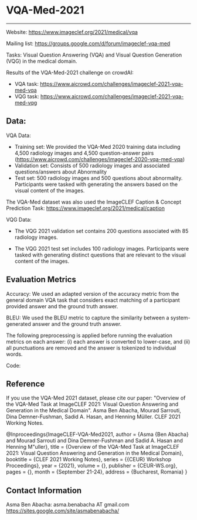 # VQA-Med-2021
-------------

Website: https://www.imageclef.org/2021/medical/vqa 

Mailing list: https://groups.google.com/d/forum/imageclef-vqa-med

Tasks: Visual Question Answering (VQA) and Visual Question Generation (VQG) in the medical domain. 

Results of the VQA-Med-2021 challenge on crowdAI: 

- VQA task: https://www.aicrowd.com/challenges/imageclef-2021-vqa-med-vqa 
- VQG task: https://www.aicrowd.com/challenges/imageclef-2021-vqa-med-vqg


Data: 
--------------

VQA Data:  
- Training set: We provided the VQA-Med 2020 training data including 4,500 radiology images and 4,500 question-answer pairs (https://www.aicrowd.com/challenges/imageclef-2020-vqa-med-vqa) 
- Validation set: Consists of 500 radiology images and associated questions/answers about Abnormality  
- Test set: 500 radiology images and 500 questions about abnormality. Participants were tasked with generating the answers based on the visual content of the images.  

The VQA-Med dataset was also used the ImageCLEF Caption & Concept Prediction Task: https://www.imageclef.org/2021/medical/caption 

VQG Data:
- The VQG 2021 validation set contains 200 questions associated with 85 radiology images. 

- The VQG 2021 test set includes 100 radiology images. Participants were tasked with generating distinct questions that are relevant to the visual content of the images. 

Evaluation Metrics
------------------

Accuracy: We used an adapted version of the accuracy metric from the general domain VQA task that considers exact matching of a participant provided answer and the ground truth answer.

BLEU: We used the BLEU metric to capture the similarity between a system-generated answer and the ground truth answer. 

The following preprocessing is applied before running the evaluation metrics on each answer: (i) each answer is converted to lower-case, and (ii) all punctuations are removed and the answer is tokenized to individual words. 

Code: 

Reference
----------

If you use the VQA-Med 2021 dataset, please cite our paper: "Overview of the VQA-Med Task at ImageCLEF 2021: Visual Question Answering and Generation in the Medical Domain". 
Asma Ben Abacha, Mourad Sarrouti, Dina Demner-Fushman, Sadid A. Hasan, and Henning Müller. CLEF 2021 Working Notes. 

@Inproceedings{ImageCLEF-VQA-Med2021,
author = {Asma {Ben Abacha} and Mourad Sarrouti and Dina Demner-Fushman and Sadid A. Hasan and Henning M\"uller},
title = {Overview of the VQA-Med Task at ImageCLEF 2021: Visual Question Answering and Generation in the Medical Domain},
booktitle = {CLEF 2021 Working Notes},
series = {{CEUR} Workshop Proceedings},
year = {2021},
volume = {},
publisher = {CEUR-WS.org},
pages = {},
month = {September 21-24},
address = {Bucharest, Romania}
}
    
    
Contact Information
--------------------

Asma Ben Abacha: asma.benabacha AT gmail.com   https://sites.google.com/site/asmabenabacha/ 
